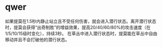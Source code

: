 # qwer
如果提莫在1.5秒内静止站立且不受任何伤害，就会进入潜行状态。离开潜行状态时，提莫会获得“出奇制胜”的增益效果，提高20/40/60/80%的攻击速度（在1/5/10/15级时变化），持续3秒。 在草丛中进入潜行状态时，提莫能在草丛中自由移动并且不会打破他的潜行状态。
